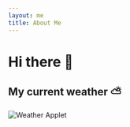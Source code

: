 ```yaml
---
layout: me
title: About Me
---
```

# Hi there 👋

## My current weather ⛅️
<img src="https://w.bookcdn.com/weather/picture/3_11216_1_1_3d3d3d_430_ffffff_333333_08488D_1_ffffff_333333_0_6.png?scode=124&domid=w209&anc_id=26749"  alt="Weather Applet"/>